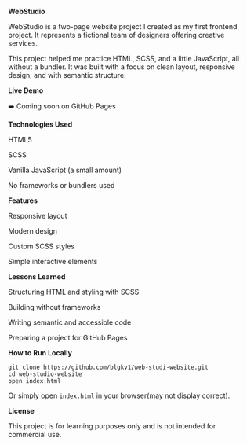 **WebStudio**

WebStudio is a two-page website project I created as my first frontend project.
It represents a fictional team of designers offering creative services.

This project helped me practice HTML, SCSS, and a little JavaScript, all without a bundler. It was built with a focus on clean layout, responsive design, and with semantic structure.


**Live Demo**

➡️ Coming soon on GitHub Pages


**Technologies Used**

HTML5

SCSS

Vanilla JavaScript (a small amount)


No frameworks or bundlers used


**Features**

Responsive layout

Modern design

Custom SCSS styles

Simple interactive elements


**Lessons Learned**

Structuring HTML and styling with SCSS

Building without frameworks

Writing semantic and accessible code

Preparing a project for GitHub Pages


**How to Run Locally**

```
git clone https://github.com/blgkv1/web-studi-website.git
cd web-studio-website
open index.html
```
Or simply open `index.html` in your browser(may not display correct).


**License**

This project is for learning purposes only and is not intended for commercial use.

